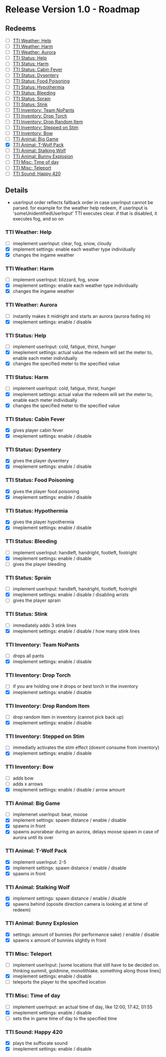 # Release Version 1.0 - Roadmap

## Redeems

- [ ] [TTI Weather: Help](#tti-weather-help)
- [ ] [TTI Weather: Harm](#tti-weather-harm) 
- [ ] [TTI Weather: Aurora](#tti-weather-aurora) 
- [ ] [TTI Status: Help](#tti-status-help) 
- [ ] [TTI Status: Harm](#tti-status-harm)
- [ ] [TTI Status: Cabin Fever](#tti-status-cabin-fever)
- [ ] [TTI Status: Dysentery](#tti-status-dysentery)
- [ ] [TTI Status: Food Poisoning](#tti-status-food-poisoning)
- [ ] [TTI Status: Hypothermia](#tti-status-hypothermia)
- [ ] [TTI Status: Bleeding](#tti-status-bleeding)
- [ ] [TTI Status: Sprain](#tti-status-sprain)
- [ ] [TTI Status: Stink](#tti-status-stink)
- [ ] [TTI Inventory: Team NoPants](#tti-inventory-team-nopants)
- [ ] [TTI Inventory: Drop Torch](#tti-inventory-drop-torch) 
- [ ] [TTI Inventory: Drop Random Item](#tti-inventory-drop-random-item)
- [ ] [TTI Inventory: Stepped on Stim](#tti-inventory-stepped-on-stim)
- [ ] [TTI Inventory: Bow](#tti-inventory-bow)
- [ ] [TTI Animal: Big Game](#tti-animal-big-game) 
- [x] [TTI Animal: T-Wolf Pack](#tti-animal-t-wolf-pack)
- [ ] [TTI Animal: Stalking Wolf](#tti-animal-stalking-wolf)
- [ ] [TTI Animal: Bunny Explosion](#tti-animal-bunny-explosion)
- [ ] [TTI Misc: Time of day](#tti-misc-time-of-day)
- [ ] [TTI Misc: Teleport](#tti-misc-teleport)
- [ ] [TTI Sound: Happy 420](#tti-sound-happy-420)

## Details

- userInput order reflects fallback order in case userInput cannot be parsed. for example for the weather help redeem, if userInput is 'someUnidentifiedUserInput' TTI executes clear. if that is disabled, it executes fog, and so on

### TTI Weather: Help
- [ ] imeplement userInput: clear, fog, snow, cloudy
- [x] implement settings: enable each weather type individually
- [x] changes the ingame weather

### TTI Weather: Harm 
- [ ] implement userInput: blizzard, fog, snow
- [x] imeplement settings: enable each weather type individually
- [x] changes the ingame weather

### TTI Weather: Aurora
- [ ] instantly makes it midnight and starts an aurora (aurora fading in)
- [x] imeplement settings: enable / disable

### TTI Status: Help 
- [ ] implement userInput: cold, fatigue, thirst, hunger
- [x] imeplement settings: actual value the redeem will set the meter to, enable each meter individually
- [x] changes the specified meter to the specified value

### TTI Status: Harm
- [ ] implement userInput: cold, fatigue, thirst, hunger
- [x] imeplement settings: actual value the redeem will set the meter to, enable each meter individually
- [x] changes the specified meter to the specified value

### TTI Status: Cabin Fever
- [x] gives player cabin fever
- [x] imeplement settings: enable / disable

### TTI Status: Dysentery
- [x] gives the player dysentery
- [x] imeplement settings: enable / disable

### TTI Status: Food Poisoning
- [x] gives the player food poisoning
- [x] imeplement settings: enable / disable

### TTI Status: Hypothermia
- [x] gives the player hypothermia
- [x] imeplement settings: enable / disable

### TTI Status: Bleeding
- [ ] implement userInput: handleft, handright, footleft, footright 
- [x] imeplement settings: enable / disable
- [ ] gives the player bleeding

### TTI Status: Sprain
- [ ] implement userInput:  handleft, handright, footleft, footright 
- [x] imeplement settings: enable / disable / disabling wrists
- [ ] gives the player sprain

### TTI Status: Stink
- [ ] immediately adds 3 stink lines 
- [x] imeplement settings: enable / disable / how many stink lines

### TTI Inventory: Team NoPants
- [ ] drops all pants
- [x] imeplement settings: enable / disable

### TTI Inventory: Drop Torch
- [ ] if you are holding one it drops or best torch in the inventory 
- [x] imeplement settings: enable / disable

### TTI Inventory: Drop Random Item
- [ ] drop random item in inventory (cannot pick back up)
- [x] imeplement settings: enable / disable

### TTI Inventory: Stepped on Stim
- [ ] immediatly activates the stim effect (doesnt consume from inventory)
- [x] imeplement settings: enable / disable

### TTI Inventory: Bow
- [ ] adds bow
- [ ] adds x arrows
- [x] imeplement settings: enable / disable / arrow amount

### TTI Animal: Big Game
- [ ] implemenet userInput: bear, moose
- [x] implement settings: spawn distance / enable / disable
- [x] spawns in front
- [x] spawns aurorabear during an aurora, delays moose spawn in case of aurora until its over

### TTI Animal: T-Wolf Pack
- [x] implement userInput: 2-5
- [x] implement settings: spawn distance / enable / disable
- [x] spawns in front

### TTI Animal: Stalking Wolf
- [x] implement settings: spawn distance / enable / disable
- [x] spawns behind (oposite direction camera is looking at at time of redeem)

### TTI Animal: Bunny Explosion
- [x] settings: amount of bunnies (for performance sake) / enable / disable
- [x] spawns x amount of bunnies slightly in front

### TTI Misc: Teleport
- [ ] implement userInput: [some locations that still have to be decided on. thinking summit, goldmine, monolithlake. something along those lines]
- [x] imeplement settings: enable / disable
- [ ] teleports the player to the specified location

### TTI Misc: Time of day
- [ ] implement userInput: an actual time of day, like 12:00, 17:42, 01:55
- [x] imeplement settings: enable / disable
- [ ] sets the in game time of day to the specified time

### TTI Sound: Happy 420
- [x] plays the suffocate sound
- [x] imeplement settings: enable / disable